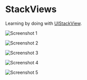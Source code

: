 StackViews
==========
Learning by doing with
[UIStackView](https://developer.apple.com/library/prerelease/ios/documentation/UIKit/Reference/UIStackView_Class_Reference/).

![Screenshot
1](https://cloud.githubusercontent.com/assets/4397642/9216073/c085c1a4-4081-11e5-9117-f0284770c537.PNG)

![Screenshot
2](https://cloud.githubusercontent.com/assets/4397642/9216074/c085f1e2-4081-11e5-97ba-73d30c8e41a7.PNG)

![Screenshot
3](https://cloud.githubusercontent.com/assets/4397642/9216075/c086d382-4081-11e5-9870-1629497f6e8f.PNG)

![Screenshot
4](https://cloud.githubusercontent.com/assets/4397642/9216077/c089d12c-4081-11e5-8401-62f7983399c0.PNG)

![Screenshot
5](https://cloud.githubusercontent.com/assets/4397642/9216076/c0879a92-4081-11e5-9cc1-c81647242d72.PNG)
